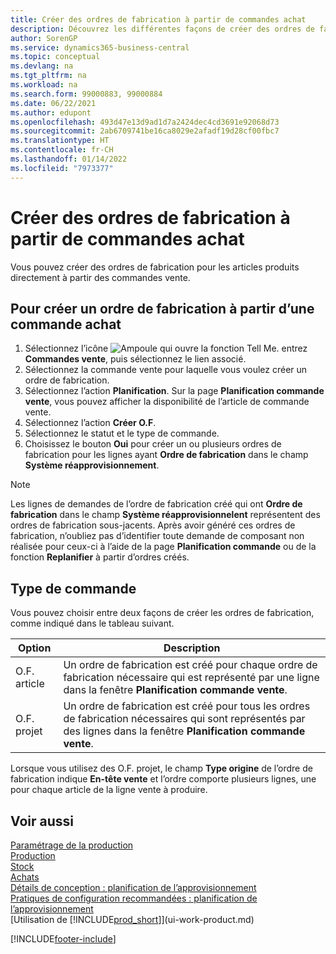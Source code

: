 ```yaml
---
title: Créer des ordres de fabrication à partir de commandes achat
description: Découvrez les différentes façons de créer des ordres de fabrication pour les articles produits directement à partir des commandes vente.
author: SorenGP
ms.service: dynamics365-business-central
ms.topic: conceptual
ms.devlang: na
ms.tgt_pltfrm: na
ms.workload: na
ms.search.form: 99000883, 99000884
ms.date: 06/22/2021
ms.author: edupont
ms.openlocfilehash: 493d47e13d9ad1d7a2424dec4cd3691e92068d73
ms.sourcegitcommit: 2ab6709741be16ca8029e2afadf19d28cf00fbc7
ms.translationtype: HT
ms.contentlocale: fr-CH
ms.lasthandoff: 01/14/2022
ms.locfileid: "7973377"
---
```

# <a name="create-production-orders-from-sales-orders"></a>Créer des ordres de fabrication à partir de commandes achat
Vous pouvez créer des ordres de fabrication pour les articles produits directement à partir des commandes vente.  

## <a name="to-create-a-production-order-from-a-sales-order"></a>Pour créer un ordre de fabrication à partir d’une commande achat  

1.  Sélectionnez l’icône ![Ampoule qui ouvre la fonction Tell Me.](media/ui-search/search_small.png "Dites-moi ce que vous voulez faire") entrez **Commandes vente**, puis sélectionnez le lien associé.  
2.  Sélectionnez la commande vente pour laquelle vous voulez créer un ordre de fabrication.  
3.  Sélectionnez l’action **Planification**. Sur la page **Planification commande vente**, vous pouvez afficher la disponibilité de l’article de commande vente.  
4.  Sélectionnez l’action **Créer O.F**.  
5.  Sélectionnez le statut et le type de commande.  
6.  Choisissez le bouton **Oui** pour créer un ou plusieurs ordres de fabrication pour les lignes ayant **Ordre de fabrication** dans le champ **Système réapprovisionnement**.


> [!NOTE]  
> Les lignes de demandes de l’ordre de fabrication créé qui ont **Ordre de fabrication** dans le champ **Système réapprovisionnelent** représentent des ordres de fabrication sous-jacents. Après avoir généré ces ordres de fabrication, n’oubliez pas d’identifier toute demande de composant non réalisée pour ceux-ci à l’aide de la page **Planification commande** ou de la fonction **Replanifier** à partir d’ordres créés. 

## <a name="order-type"></a>Type de commande  
Vous pouvez choisir entre deux façons de créer les ordres de fabrication, comme indiqué dans le tableau suivant.

|Option|Description|
|------|-----------|
|O.F. article|Un ordre de fabrication est créé pour chaque ordre de fabrication nécessaire qui est représenté par une ligne dans la fenêtre **Planification commande vente**.|
|O.F. projet|Un ordre de fabrication est créé pour tous les ordres de fabrication nécessaires qui sont représentés par des lignes dans la fenêtre **Planification commande vente**. |

Lorsque vous utilisez des O.F. projet, le champ **Type origine** de l’ordre de fabrication indique **En-tête vente** et l’ordre comporte plusieurs lignes, une pour chaque article de la ligne vente à produire.  


## <a name="see-also"></a>Voir aussi  
[Paramétrage de la production](production-configure-production-processes.md)  
[Production](production-manage-manufacturing.md)    
[Stock](inventory-manage-inventory.md)  
[Achats](purchasing-manage-purchasing.md)  
[Détails de conception : planification de l’approvisionnement](design-details-supply-planning.md)   
[Pratiques de configuration recommandées : planification de l’approvisionnement](setup-best-practices-supply-planning.md)  
[Utilisation de [!INCLUDE[prod_short](includes/prod_short.md)]](ui-work-product.md)


[!INCLUDE[footer-include](includes/footer-banner.md)]
